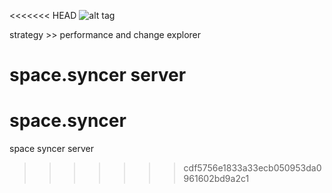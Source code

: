 <<<<<<< HEAD
![alt tag](https://raw.github.com/gkathan/space/master/public/images/space_big_bpty.bwin.png)

strategy >> performance and change explorer

space.syncer server
=======
# space.syncer
space syncer server
>>>>>>> cdf5756e1833a33ecb050953da0961602bd9a2c1
